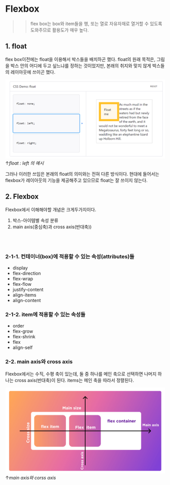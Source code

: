 # Flexbox
>> flex box는 box와 item들을 행, 또는 열로 자유자재로 열거할 수 있도록 도와주므로 활용도가 매우 높다.

## 1. float  
flex box이전에는 float을 이용해서 박스들을 배치하곤 했다. float의 원래 목적은, 그림을 박스 안의 어디에 두고 싶느냐를 정하는 것이었지만, 본래의 취지와 맞지 않게 박스들의 레이아웃에 쓰이곤 했다.

![float:left](./05-float.png)
↑*float : left 의 예시*  

그러나 이러한 쓰임은 본래의 float의 의미와는 전혀 다른 방식이다. 현대에 들어서는 flexbox가 레이아웃의 기능을 제공해주고 있으므로 float는 잘 쓰이지 않는다.


## 2. Flexbox

Flexbox에서 이해해야할 개념은 크게두가지이다.

1. 박스-아이템별 속성 분류  
2. main axis(중심축)과 cross axis(반대축))  

<br></br>

### 2-1-1. 컨테이너(box)에 적용할 수 있는 속성(attributes)들

- display
- flex-direction
- flex-wrap
- flex-flow
- justify-content
- align-items
- align-content

### 2-1-2. item에 적용할 수 있는 속성들

- order
- flex-grow
- flex-shrink
- flex
- align-self


### 2-2. main axis와 cross axis
Flexbox에서는 수직, 수평 축이 있는데, 둘 중 하나를 메인 축으로 선택하면 나머지 하나는 cross axis(반대축)이 된다. items는 메인 축을 따라서 정렬된다.

![main axis와 corss axis](./05-axis.png)
↑*main axis와 corss axis*


